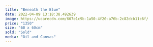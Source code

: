 ```yaml
---
title: "Beneath the Blue"
date: 2022-04-09 13:18:38.492639
image: https://ucarecdn.com/667e1c9b-1a50-4f20-a76b-2c82dcb11c6f/
price: "1350"
size: "60 x 60cm"
sold: "Sold"
media: "Oil and Canvas"
---
```


